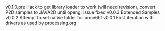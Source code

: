 v0.1.0.pre
Hack to get library loader to work (will need revision), convert P2D samples to JAVA2D until opengl issue fixed
v0.0.3
Extended Samples
v0.0.2
Attempt to set native folder for armv6hf
v0.0.1
First iteration with drivers as used by processing.org
